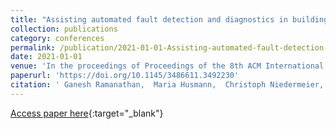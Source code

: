 ```yaml
---
title: "Assisting automated fault detection and diagnostics in building automation through semantic description of functions and process data"
collection: publications
category: conferences
permalink: /publication/2021-01-01-Assisting-automated-fault-detection-and-diagnostics-in-building-automation-through-semantic-description-of-functions-and-process-data
date: 2021-01-01
venue: 'In the proceedings of Proceedings of the 8th ACM International Conference on Systems for Energy-Efficient Buildings, Cities, and Transportation'
paperurl: 'https://doi.org/10.1145/3486611.3492230'
citation: ' Ganesh Ramanathan,  Maria Husmann,  Christoph Niedermeier,  Norbert Vicari,  Kimberly Garcia,  Simon Mayer, &quot;Assisting automated fault detection and diagnostics in building automation through semantic description of functions and process data.&quot; In the proceedings of Proceedings of the 8th ACM International Conference on Systems for Energy-Efficient Buildings, Cities, and Transportation, 2021.'
---
```

[Access paper here](https://doi.org/10.1145/3486611.3492230){:target="_blank"}
